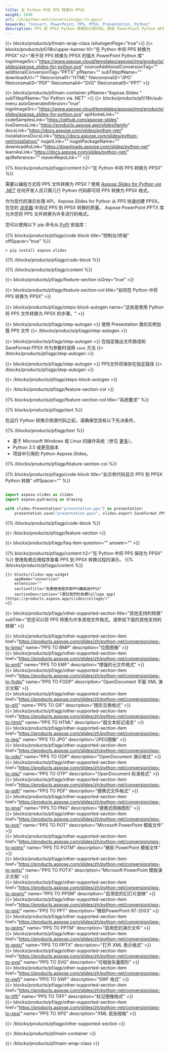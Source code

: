```yaml
---
title: 在 Python 中将 PPS 转换为 PPSX
weight: 1690
url: /zh/python-net/conversion/pps-to-ppsx/ 
keywords: "Convert, PowerPoint, PPS, PPSX, Presentation, Python"
description: PPS 到 PPSX Python 转换的示例代码。使用 PowerPoint Python API 将 PPS 文件批量转换为 PPSX 文件。
---
```


{{< blocks/products/pf/main-wrap-class isAutogenPage="true">}}
{{< blocks/products/pf/i18n/upper-banner h1="在 Python 中将 PPS 转换为 PPSX" h2="用于将 PPS 转换为 PPSX 的强大 PowerPoint Python 库" logoImageSrc="https://www.aspose.cloud/templates/aspose/img/products/slides/aspose_slides-for-python.svg" sourceAdditionalConversionTag="" additionalConversionTag="PPTX" pfName="" subTitlepfName="" downloadUrl="" fileiconsmall1="HTML" fileiconsmall2="JPG" fileiconsmall3="PDF" fileiconsmall4="SVG" fileiconsmall5="PPT" >}}

{{< blocks/products/pf/main-container pfName="Aspose.Slides " subTitlepfName="for Python via .NET" >}}
{{< blocks/products/pf/i18n/sub-menu autoGeneratedVersion="true" logoImageSrc="https://www.aspose.cloud/templates/aspose/img/products/slides/aspose_slides-for-python.svg" apiHomeLink="" codeSamplesLink="https://github.com/aspose-slides" liveDemosLink="https://products.aspose.app/slides/family" docsLink="https://docs.aspose.com/slides/python-net/" installationsDocsLink="https://docs.aspose.com/slides/python-net/installation/" nugetLink="" nugetPackageName="" downloadAsLink="https://downloads.aspose.com/slides/python-net" learnAsLink="https://docs.aspose.com/slides/python-net/" apiReference="" mavenRepoLink="" >}}

{{% blocks/products/pf/agp/content h2="在 Python 中将 PPS 转换为 PPSX" %}}

需要以编程方式将 PPS 文件转换为 PPSX？使用 [*Aspose.Slides for Python via .NET*](https://products.aspose.com/slides/zh/python-net/) 任何开发人员只需几行 Python 代码即可将 PPS 转换为 PPSX 格式。

作为现代的演示处理 API，Aspose.Slides for Python 从 PPS 快速创建 PPSX。在您的 [浏览器](https://products.aspose.app/slides/conversion) 中测试 PPS 到 PPSX 转换的质量。 Aspose PowerPoint PPTX 库允许您将 PPS 文件转换为许多流行的格式。

您可以使用以下 pip 命令从 [PyPI](https://pypi.org/project/Aspose.Slides/) 安装库：

{{% blocks/products/pf/agp/code-block title="控制台/终端" offSpacer="true" %}}

```console
> pip install aspose.slides

```

{{% /blocks/products/pf/agp/code-block %}}

{{% /blocks/products/pf/agp/content %}}

{{< blocks/products/pf/agp/feature-section isGrey="true" >}}

{{< blocks/products/pf/agp/feature-section-col title="如何在 Python 中将 PPS 转换为 PPSX" >}}

{{< blocks/products/pf/agp/steps-block-autogen name="这些是使用 Python 将 PPS 文件转换为 PPSX 的步骤。" >}}

{{< blocks/products/pf/agp/step-autogen >}}
使用 Presentation 类的实例加载 PPS 文件
{{< /blocks/products/pf/agp/step-autogen >}}

{{< blocks/products/pf/agp/step-autogen >}}
在指定输出文件路径和 SaveFormat.PPSX 作为参数时调用 `save` 方法
{{< /blocks/products/pf/agp/step-autogen >}}

{{< blocks/products/pf/agp/step-autogen >}}
PPS文件将保存在指定路径
{{< /blocks/products/pf/agp/step-autogen >}}

{{< /blocks/products/pf/agp/steps-block-autogen >}}

{{< /blocks/products/pf/agp/feature-section-col >}}

{{% blocks/products/pf/agp/feature-section-col title="系统要求" %}}

{{% blocks/products/pf/agp/text %}}

 在运行 Python 转换示例源代码之前，请确保您具有以下先决条件。

{{% /blocks/products/pf/agp/text %}}

- 基于 Microsoft Windows 或 Linux 的操作系统（参见 [更多](https://docs.aspose.com/slides/python-net/system-requirements/)）。
- Python 3.5 或更高版本
- 项目中引用的 Python Aspose.Slides。

{{% /blocks/products/pf/agp/feature-section-col %}}

{{% blocks/products/pf/agp/code-block title="此示例代码显示 PPS 到 PPSX Python 转换" offSpacer="" %}}

```py

import aspose.slides as slides
import aspose.pydrawing as drawing

with slides.Presentation("presentation.pps") as presentation:
    presentation.save("presentation.ppsx", slides.export.SaveFormat.PPSX)

```
{{% /blocks/products/pf/agp/code-block %}}

{{< /blocks/products/pf/agp/feature-section >}}

{{< blocks/products/pf/agp/faq-item question="" answer="" >}}
 
{{% blocks/products/pf/agp/content h2="在 Python 中将 PPS 保存为 PPSX" %}}
使用免费应用程序查看 PPS 到 PPSX 转换过程的演示。 
{{% /blocks/products/pf/agp/content %}}

<!-- aboutfile Starts -->

<!-- aboutfile Ends -->

    {{< blocks/slides-app-widget 
        appName="conversion"
        extension=""
        sectionTitle="免費應用程序將PPS轉換為PPSX" 
        sectionDescription="[嘗試我們的免費Collage app](https://products.aspose.app/slides/collage/)" 
    >}}
    
{{< blocks/products/pf/agp/other-supported-section title="其他支持的转换" subTitle="您还可以将 PPS 转换为许多其他文件格式。请参阅下面的其他支持的转换" >}}

{{< blocks/products/pf/agp/other-supported-section-item href="https://products.aspose.com/slides/zh/python-net/conversion/pps-to-bmp/" name="PPS TO BMP" description="位图图像" >}}  
{{< blocks/products/pf/agp/other-supported-section-item href="https://products.aspose.com/slides/zh/python-net/conversion/pps-to-emf/" name="PPS TO EMF" description="增强的元文件格式" >}}  
{{< blocks/products/pf/agp/other-supported-section-item href="https://products.aspose.com/slides/zh/python-net/conversion/pps-to-fodp/" name="PPS TO FODP" description="OpenDocument 平面 XML 演示文稿" >}}  
{{< blocks/products/pf/agp/other-supported-section-item href="https://products.aspose.com/slides/zh/python-net/conversion/pps-to-gif/" name="PPS TO GIF" description="图形交换格式" >}}  
{{< blocks/products/pf/agp/other-supported-section-item href="https://products.aspose.com/slides/zh/python-net/conversion/pps-to-html/" name="PPS TO HTML" description="超文本标记语言" >}}  
{{< blocks/products/pf/agp/other-supported-section-item href="https://products.aspose.com/slides/zh/python-net/conversion/pps-to-jpg/" name="PPS TO JPG" description="JPEG图像" >}}  
{{< blocks/products/pf/agp/other-supported-section-item href="https://products.aspose.com/slides/zh/python-net/conversion/pps-to-odp/" name="PPS TO ODP" description="OpenDocument 演示格式" >}}  
{{< blocks/products/pf/agp/other-supported-section-item href="https://products.aspose.com/slides/zh/python-net/conversion/pps-to-otp/" name="PPS TO OTP" description="OpenDocument 标准格式" >}}  
{{< blocks/products/pf/agp/other-supported-section-item href="https://products.aspose.com/slides/zh/python-net/conversion/pps-to-pdf/" name="PPS TO PDF" description="便携式文件格式" >}}  
{{< blocks/products/pf/agp/other-supported-section-item href="https://products.aspose.com/slides/zh/python-net/conversion/pps-to-png/" name="PPS TO PNG" description="便携式网络图形" >}}  
{{< blocks/products/pf/agp/other-supported-section-item href="https://products.aspose.com/slides/zh/python-net/conversion/pps-to-pot/" name="PPS TO POT" description="Microsoft PowerPoint 模板文件" >}}  
{{< blocks/products/pf/agp/other-supported-section-item href="https://products.aspose.com/slides/zh/python-net/conversion/pps-to-potm/" name="PPS TO POTM" description="微软 PowerPoint 模板文件" >}}  
{{< blocks/products/pf/agp/other-supported-section-item href="https://products.aspose.com/slides/zh/python-net/conversion/pps-to-potx/" name="PPS TO POTX" description="Microsoft PowerPoint 模板演示文稿" >}}  
{{< blocks/products/pf/agp/other-supported-section-item href="https://products.aspose.com/slides/zh/python-net/conversion/pps-to-ppsm/" name="PPS TO PPSM" description="启用宏的幻灯片放映" >}}  
{{< blocks/products/pf/agp/other-supported-section-item href="https://products.aspose.com/slides/zh/python-net/conversion/pps-to-ppt/" name="PPS TO PPT" description="微软PowerPoint 97-2003" >}}  
{{< blocks/products/pf/agp/other-supported-section-item href="https://products.aspose.com/slides/zh/python-net/conversion/pps-to-pptm/" name="PPS TO PPTM" description="启用宏的演示文件" >}}  
{{< blocks/products/pf/agp/other-supported-section-item href="https://products.aspose.com/slides/zh/python-net/conversion/pps-to-pptx/" name="PPS TO PPTX" description="打开 XML 表示格式" >}}  
{{< blocks/products/pf/agp/other-supported-section-item href="https://products.aspose.com/slides/zh/python-net/conversion/pps-to-svg/" name="PPS TO SVG" description="可缩放矢量图形" >}}  
{{< blocks/products/pf/agp/other-supported-section-item href="https://products.aspose.com/slides/zh/python-net/conversion/pps-to-swf/" name="PPS TO SWF" description="SWF 格式" >}}  
{{< blocks/products/pf/agp/other-supported-section-item href="https://products.aspose.com/slides/zh/python-net/conversion/pps-to-tiff/" name="PPS TO TIFF" description="标记图像格式" >}}  
{{< blocks/products/pf/agp/other-supported-section-item href="https://products.aspose.com/slides/zh/python-net/conversion/pps-to-xps/" name="PPS TO XPS" description="XML 纸张规格" >}}  


{{< /blocks/products/pf/agp/other-supported-section >}}

{{< /blocks/products/pf/main-container >}}
    
{{< /blocks/products/pf/main-wrap-class >}}